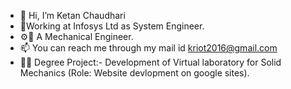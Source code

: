 - 👋 Hi, I’m Ketan Chaudhari
- 🏢Working at Infosys Ltd as System Engineer.
- ⚙🔩 A Mechanical Engineer.
- 📫 You can reach me through my mail id kriot2016@gmail.com
- 👨‍💻 Degree Project:- Development of Virtual laboratory for Solid Mechanics (Role: Website devlopment on google sites).
<!---
KC981210/KC981210 is a ✨ special ✨ repository because its `README.md` (this file) appears on your GitHub profile.
You can click the Preview link to take a look at your changes.
--->
